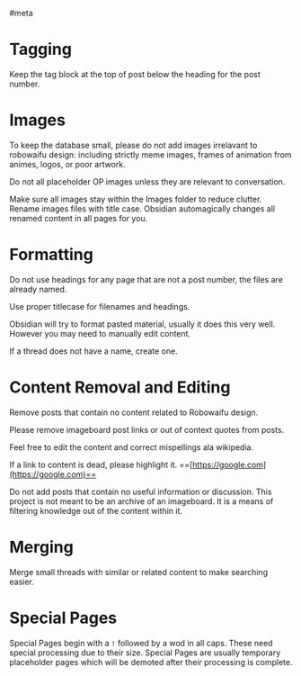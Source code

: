 #meta
# Tagging
Keep the tag block at the top of post below the heading for the post number.

# Images
To keep the database small, please do not add images irrelavant to robowaifu design: including strictly meme images, frames of animation from animes, logos, or poor artwork.

Do not all placeholder OP images unless they are relevant to conversation.

Make sure all images stay within the Images folder to reduce clutter. Rename images files with title case. Obsidian automagically changes all renamed content in all pages for you.

# Formatting
Do not use headings for any page that are not a post number, the files are already named.

Use proper titlecase for filenames and headings.

Obsidian will try to format pasted material, usually it does this very well. However you may need to manually edit content.

If a thread does not have a name, create one.

# Content Removal and Editing
Remove posts that contain no content related to Robowaifu design.

Please remove imageboard post links or out of context quotes from posts.

Feel free to edit the content and correct mispellings ala wikipedia.

If a link to content is dead, please highlight it.
==[https://google.com](https://google.com)==

Do not add posts that contain no useful information or discussion. This project is not meant to be an archive of an imageboard. It is a means of filtering  knowledge out of the content within it.

# Merging
Merge small threads with similar or related content to make searching easier.

# Special Pages
Special Pages begin with a `!` followed by a wod in all caps. These need special processing due to their size. Special Pages are usually temporary placeholder pages which will be demoted after their processing is complete.